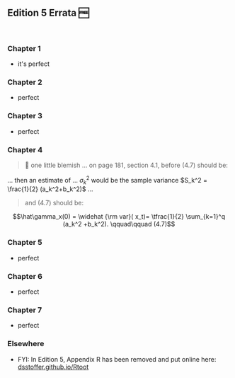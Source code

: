 ## Edition 5 Errata  &#127379;



<br/>

### Chapter 1 

- it's perfect

### Chapter 2 

- perfect
 

###  Chapter 3 

- perfect


### Chapter 4 

 >&#128064; one little blemish &hellip; on page 181, section 4.1, before (4.7) should be:

&hellip; then an estimate of &hellip; $\sigma_k^2$  would be the sample variance $S_k^2 = \frac{1}{2} (a_k^2+b_k^2)$ &hellip;

> and (4.7) should be: 

$$\hat\gamma_x(0) = \widehat {\rm var}( x_t)= \tfrac{1}{2} \sum_{k=1}^q (a_k^2 +b_k^2).  \qquad\qquad    (4.7)$$



### Chapter 5 


- perfect


### Chapter 6 


- perfect


### Chapter 7 

- perfect

### Elsewhere

 - FYI: In Edition 5, Appendix R has been removed and put online  here: [dsstoffer.github.io/Rtoot](https://dsstoffer.github.io/Rtoot)


<br/><br/><br/>
